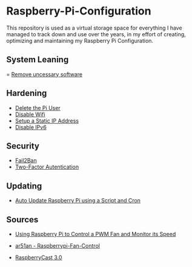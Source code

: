 # Raspberry-Pi-Configuration
This repository is used as a virtual storage space for everything I have managed to track down and use over the years, in my effort of creating, optimizing and maintaining my Raspberry Pi Configuration.

## System Leaning

= [Remove uncessary software](https://medium.com/@sean_t_king/how-to-remove-un-necessary-software-from-your-raspberry-pi-server-fa312f83e00)


## Hardening

- [Delete the Pi User](https://www.pragmaticlinux.com/2021/06/delete-the-pi-user-from-your-raspberry-pi/)
- [Disable Wifi](https://pimylifeup.com/raspberry-pi-disable-wifi/)
- [Setup a Static IP Address](https://pimylifeup.com/raspberry-pi-static-ip-address/)
- [Disable IPv6](https://www.howtoraspberry.com/2020/04/disable-ipv6-on-raspberry-pi/)

## Security

- [Fail2Ban](https://pimylifeup.com/raspberry-pi-fail2ban/)
- [Two-Factor Autentication](https://www.raspberrypi.com/news/setting-up-two-factor-authentication-on-your-raspberry-pi/)

## Updating

- [Auto Update Raspberry Pi using a Script and Cron](https://www.paulligocki.com/auto-update-raspberry-pi-using-a-script-and-cron/)



## Sources

- [Using Raspberry Pi to Control a PWM Fan and Monitor its Speed](https://blog.driftking.tw/en/2019/11/Using-Raspberry-Pi-to-Control-a-PWM-Fan-and-Monitor-its-Speed/)

- [ar51an - Raspberrypi-Fan-Control](https://github.com/ar51an/raspberrypi-fan-control)

- [RaspberryCast 3.0](https://github.com/vincelwt/RaspberryCast)



